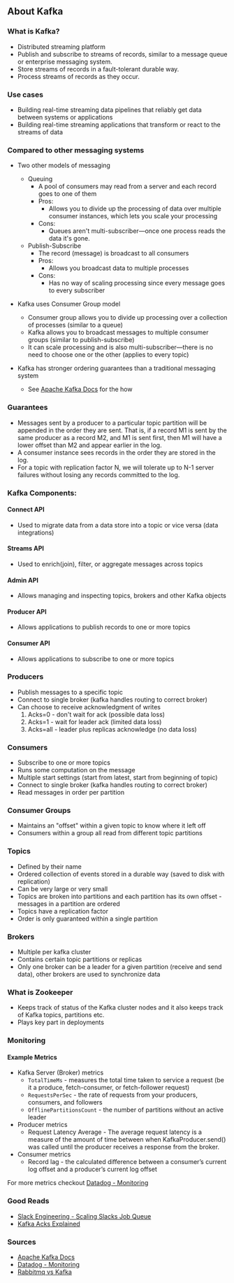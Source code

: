 ## About Kafka

### What is Kafka?
- Distributed streaming platform
- Publish and subscribe to streams of records, similar to a message queue or enterprise messaging system.
- Store streams of records in a fault-tolerant durable way.
- Process streams of records as they occur.

### Use cases
- Building real-time streaming data pipelines that reliably get data between systems or applications
- Building real-time streaming applications that transform or react to the streams of data

### Compared to other messaging systems
- Two other models of messaging
    - Queuing
        - A pool of consumers may read from a server and each record goes to one of them
        - Pros:
            - Allows you to divide up the processing of data over multiple consumer instances, which lets you scale your processing
        - Cons:
            - Queues aren't multi-subscriber—once one process reads the data it's gone.
    - Publish-Subscribe
        - The record (message) is broadcast to all consumers
        - Pros:
            - Allows you broadcast data to multiple processes
        - Cons:
            - Has no way of scaling processing since every message goes to every subscriber

- Kafka uses Consumer Group model
    - Consumer group allows you to divide up processing over a collection of processes (similar to a queue)
    - Kafka allows you to broadcast messages to multiple consumer groups (similar to publish-subscribe)
    - It can scale processing and is also multi-subscriber—there is no need to choose one or the other (applies to every topic)
- Kafka has stronger ordering guarantees than a traditional messaging system
    - See [Apache Kafka Docs](https://kafka.apache.org/) for the how

### Guarantees
- Messages sent by a producer to a particular topic partition will be appended in the order they are sent. That is, if a record M1 is sent by the same producer as a record M2, and M1 is sent first, then M1 will have a lower offset than M2 and appear earlier in the log.
- A consumer instance sees records in the order they are stored in the log.
- For a topic with replication factor N, we will tolerate up to N-1 server failures without losing any records committed to the log.

### Kafka Components:
#### Connect API
- Used to migrate data from a data store into a topic or vice versa (data integrations)

#### Streams API
- Used to enrich(join), filter, or aggregate messages across topics

#### Admin API
- Allows managing and inspecting topics, brokers and other Kafka objects

#### Producer API
- Allows applications to publish records to one or more topics

#### Consumer API
- Allows applications to subscribe to one or more topics

### Producers
- Publish messages to a specific topic
- Connect to single broker (kafka handles routing to correct broker)
- Can choose to receive acknowledgment of writes
    1. Acks=0 - don't wait for ack (possible data loss)
    2. Acks=1 - wait for leader ack (limited data loss)
    3. Acks=all - leader plus replicas acknowledge (no data loss)

### Consumers
- Subscribe to one or more topics
- Runs some computation on the message
- Multiple start settings (start from latest, start from beginning of topic)
- Connect to single broker (kafka handles routing to correct broker)
- Read messages in order per partition

### Consumer Groups
- Maintains an "offset" within a given topic to know where it left off
- Consumers within a group all read from different topic partitions

### Topics
- Defined by their name
- Ordered collection of events stored in a durable way (saved to disk with replication)
- Can be very large or very small
- Topics are broken into partitions and each partition has its own offset - messages in a partition are ordered
- Topics have a replication factor
- Order is only guaranteed within a single partition

### Brokers
- Multiple per kafka cluster
- Contains certain topic partitions or replicas
- Only one broker can be a leader for a given partition (receive and send data), other brokers are used to synchronize data

### What is Zookeeper
- Keeps track of status of the Kafka cluster nodes and it also keeps track of Kafka topics, partitions etc.
- Plays key part in deployments

### Monitoring
#### Example Metrics
- Kafka Server (Broker) metrics
    - `TotalTimeMs` - measures the total time taken to service a request (be it a produce, fetch-consumer, or fetch-follower request)
    - `RequestsPerSec` - the rate of requests from your producers, consumers, and followers
    - `OfflinePartitionsCount` -  the number of partitions without an active leader
- Producer metrics
    - Request Latency Average - The average request latency is a measure of the amount of time between when KafkaProducer.send() was called until the producer receives a response from the broker.
- Consumer metrics
    - Record lag - the calculated difference between a consumer’s current log offset and a producer’s current log offset

For more metrics checkout [Datadog - Monitoring](https://www.datadoghq.com/blog/monitoring-kafka-performance-metrics/)


### Good Reads
- [Slack Engineering - Scaling Slacks Job Queue](https://slack.engineering/scaling-slacks-job-queue-687222e9d100)
- [Kafka Acks Explained](https://medium.com/better-programming/kafka-acks-explained-c0515b3b707e)

### Sources
- [Apache Kafka Docs](https://kafka.apache.org/)
- [Datadog - Monitoring](https://www.datadoghq.com/blog/monitoring-kafka-performance-metrics/)
- [Rabbitmq vs Kafka](https://medium.com/better-programming/rabbitmq-vs-kafka-1ef22a041793)